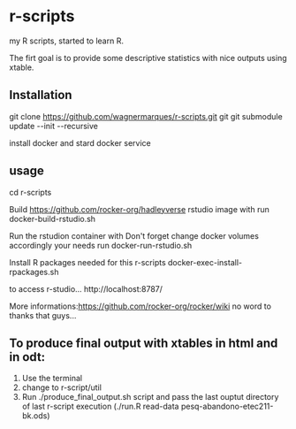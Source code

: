 # r-scripts

my R scripts, started to learn R.

The firt goal is to provide some descriptive statistics with nice
outputs using xtable.


## Installation

git clone https://github.com/wagnermarques/r-scripts.git
git git submodule update --init --recursive

install docker and stard docker service

## usage

cd r-scripts

Build https://github.com/rocker-org/hadleyverse rstudio image with
run docker-build-rstudio.sh 

Run the rstudion container with
Don't forget change docker volumes accordingly your needs
run docker-run-rstudio.sh

Install R packages needed for this r-scripts
docker-exec-install-rpackages.sh

to access r-studio...
http://localhost:8787/

More informations:https://github.com/rocker-org/rocker/wiki
no word to thanks that guys...

## To produce final output with xtables in html and in odt:
1. Use the terminal
2. change to r-script/util
3. Run ./produce_final_output.sh script and pass the last ouptut
   directory of last r-script execution (./run.R read-data
   pesq-abandono-etec211-bk.ods)





